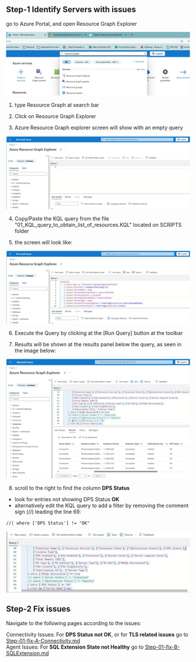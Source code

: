 ## Step-1 Identify Servers with issues
go to Azure Portal, and open Resource Graph Explorer<br>

![Alt text](IMAGES/001_AzurePortal_OpenResourceGraph.jpg "Azure Portal")

1. type Resource Graph at search bar<br>
2. Click on Resource Graph Explorer<br>

3. Azure Resource Graph explorer screen will show with an empty query<br>

![Alt text](IMAGES/002_ResourceGraph_NewQuery.jpg "New Query")
<br>

4. Copy/Paste the KQL query from the file "01_KQL_query_to_obtain_list_of_resources.KQL" located on SCRIPTS folder

5. the screen will look like:<br>

![Alt text](IMAGES/003_ResourceGraph_DPSQuery.jpg "KQL Query")<br>

6. Execute the Query by clicking at the [Run Query] button at the toolbar<br>

7. Results will be shown at the results panel below the query, as seen in the image below:<br>

![Alt text](IMAGES/004_ResourceGraph_DPSQuery_Results.jpg "Query Results")<br>

8. scroll to the right to find the column **DPS Status**<br>
* look for entries not showing DPS Status **OK**<br>
* alternatively edit the KQL query to add a filter by removing the comment sign (//) leading the line 69:<br>
```
//| where ['DPS Status'] != "OK"
```
![Alt text](IMAGES/005_ResourceGraph_DPSQuery_edited.jpg "KQL Query for DPS")<br>

## Step-2 Fix issues
Navigate to the following pages according to the issues:<br>

Connectivity Issues: For **DPS Status not OK**, or for **TLS related issues**  go to [Step-01-fix-A-Connectivity.md](Step-01-fix-A-Connectivity.md)<br>
Agent Issues: For **SQL Extension State not Healthy** go to [Step-01-fix-B-SQLExtension.md](Step-01-fix-B-SQLExtension.md)<br>



